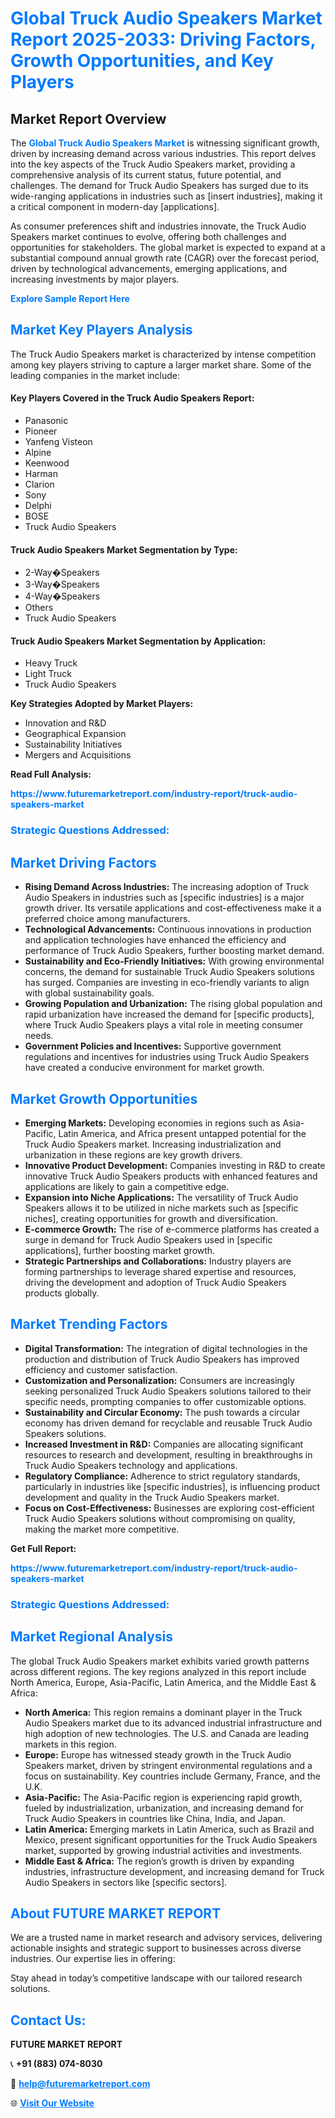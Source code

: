 <h1 style="color: #007BFF;">Global Truck Audio Speakers Market Report 2025-2033: Driving Factors, Growth Opportunities, and Key Players</h1>

<section id="overview">
<h2>Market Report Overview</h2>
<p>The <a href="https://www.futuremarketreport.com/industry-report/truck-audio-speakers-market" style="color: #007BFF; text-decoration: none;"><strong>Global Truck Audio Speakers Market</strong></a> is witnessing significant growth, driven by increasing demand across various industries. This report delves into the key aspects of the Truck Audio Speakers market, providing a comprehensive analysis of its current status, future potential, and challenges. The demand for Truck Audio Speakers has surged due to its wide-ranging applications in industries such as [insert industries], making it a critical component in modern-day [applications].</p>
<p>As consumer preferences shift and industries innovate, the Truck Audio Speakers market continues to evolve, offering both challenges and opportunities for stakeholders. The global market is expected to expand at a substantial compound annual growth rate (CAGR) over the forecast period, driven by technological advancements, emerging applications, and increasing investments by major players.</p>
</section>

<section id="overview">
<p><a href="https://www.futuremarketreport.com/request-sample/reportId=101067" style="color: #007BFF; text-decoration: none;"><strong>Explore Sample Report Here</strong></a></p>
</section>

<section id="key-players">
<h2 style="color: #007BFF;">Market Key Players Analysis</h2>
<p>The Truck Audio Speakers market is characterized by intense competition among key players striving to capture a larger market share. Some of the leading companies in the market include:</p>
<h4>Key Players Covered in the Truck Audio Speakers Report:</h4>
<ul><li>Panasonic</li><li>Pioneer</li><li>Yanfeng Visteon</li><li>Alpine</li><li>Keenwood</li><li>Harman</li><li>Clarion</li><li>Sony</li><li>Delphi</li><li>BOSE</li><li>Truck Audio Speakers</li></ul>
<h4>Truck Audio Speakers Market Segmentation by Type:</h4>
<ul><li>2-Way�Speakers</li><li>3-Way�Speakers</li><li>4-Way�Speakers</li><li>Others</li><li>Truck Audio Speakers</li></ul>

<h4>Truck Audio Speakers Market Segmentation by Application:</h4>
<ul><li>Heavy Truck</li><li>Light Truck</li><li>Truck Audio Speakers</li></ul>
<p><strong>Key Strategies Adopted by Market Players:</strong></p>
<ul>
<li>Innovation and R&D</li>
<li>Geographical Expansion</li>
<li>Sustainability Initiatives</li>
<li>Mergers and Acquisitions</li>
</ul>
</section>

<section>
<p><strong>Read Full Analysis: </strong></p><a href="https://www.futuremarketreport.com/industry-report/truck-audio-speakers-market" style="color: #007BFF; text-decoration: none;"><strong>https://www.futuremarketreport.com/industry-report/truck-audio-speakers-market</strong></a>
<h3 style="color: #007BFF;">Strategic Questions Addressed:</h3>
</section>

<section id="driving-factors">
<h2 style="color: #007BFF;">Market Driving Factors</h2>
<ul>
<li><strong>Rising Demand Across Industries:</strong> The increasing adoption of Truck Audio Speakers in industries such as [specific industries] is a major growth driver. Its versatile applications and cost-effectiveness make it a preferred choice among manufacturers.</li>
<li><strong>Technological Advancements:</strong> Continuous innovations in production and application technologies have enhanced the efficiency and performance of Truck Audio Speakers, further boosting market demand.</li>
<li><strong>Sustainability and Eco-Friendly Initiatives:</strong> With growing environmental concerns, the demand for sustainable Truck Audio Speakers solutions has surged. Companies are investing in eco-friendly variants to align with global sustainability goals.</li>
<li><strong>Growing Population and Urbanization:</strong> The rising global population and rapid urbanization have increased the demand for [specific products], where Truck Audio Speakers plays a vital role in meeting consumer needs.</li>
<li><strong>Government Policies and Incentives:</strong> Supportive government regulations and incentives for industries using Truck Audio Speakers have created a conducive environment for market growth.</li>
</ul>
</section>

<section id="growth-opportunities">
<h2 style="color: #007BFF;">Market Growth Opportunities</h2>
<ul>
<li><strong>Emerging Markets:</strong> Developing economies in regions such as Asia-Pacific, Latin America, and Africa present untapped potential for the Truck Audio Speakers market. Increasing industrialization and urbanization in these regions are key growth drivers.</li>
<li><strong>Innovative Product Development:</strong> Companies investing in R&D to create innovative Truck Audio Speakers products with enhanced features and applications are likely to gain a competitive edge.</li>
<li><strong>Expansion into Niche Applications:</strong> The versatility of Truck Audio Speakers allows it to be utilized in niche markets such as [specific niches], creating opportunities for growth and diversification.</li>
<li><strong>E-commerce Growth:</strong> The rise of e-commerce platforms has created a surge in demand for Truck Audio Speakers used in [specific applications], further boosting market growth.</li>
<li><strong>Strategic Partnerships and Collaborations:</strong> Industry players are forming partnerships to leverage shared expertise and resources, driving the development and adoption of Truck Audio Speakers products globally.</li>
</ul>
</section>

<section id="trending-factors">
<h2 style="color: #007BFF;">Market Trending Factors</h2>
<ul>
<li><strong>Digital Transformation:</strong> The integration of digital technologies in the production and distribution of Truck Audio Speakers has improved efficiency and customer satisfaction.</li>
<li><strong>Customization and Personalization:</strong> Consumers are increasingly seeking personalized Truck Audio Speakers solutions tailored to their specific needs, prompting companies to offer customizable options.</li>
<li><strong>Sustainability and Circular Economy:</strong> The push towards a circular economy has driven demand for recyclable and reusable Truck Audio Speakers solutions.</li>
<li><strong>Increased Investment in R&D:</strong> Companies are allocating significant resources to research and development, resulting in breakthroughs in Truck Audio Speakers technology and applications.</li>
<li><strong>Regulatory Compliance:</strong> Adherence to strict regulatory standards, particularly in industries like [specific industries], is influencing product development and quality in the Truck Audio Speakers market.</li>
<li><strong>Focus on Cost-Effectiveness:</strong> Businesses are exploring cost-efficient Truck Audio Speakers solutions without compromising on quality, making the market more competitive.</li>
</ul>
</section>

<section>
<p><strong>Get Full Report: </strong></p><a href="https://www.futuremarketreport.com/industry-report/truck-audio-speakers-market" style="color: #007BFF; text-decoration: none;"><strong>https://www.futuremarketreport.com/industry-report/truck-audio-speakers-market</strong></a>
<h3 style="color: #007BFF;">Strategic Questions Addressed:</h3>
</section>


<section id="regional-analysis">
<h2 style="color: #007BFF;">Market Regional Analysis</h2>
<p>The global Truck Audio Speakers market exhibits varied growth patterns across different regions. The key regions analyzed in this report include North America, Europe, Asia-Pacific, Latin America, and the Middle East & Africa:</p>
<ul>
<li><strong>North America:</strong> This region remains a dominant player in the Truck Audio Speakers market due to its advanced industrial infrastructure and high adoption of new technologies. The U.S. and Canada are leading markets in this region.</li>
<li><strong>Europe:</strong> Europe has witnessed steady growth in the Truck Audio Speakers market, driven by stringent environmental regulations and a focus on sustainability. Key countries include Germany, France, and the U.K.</li>
<li><strong>Asia-Pacific:</strong> The Asia-Pacific region is experiencing rapid growth, fueled by industrialization, urbanization, and increasing demand for Truck Audio Speakers in countries like China, India, and Japan.</li>
<li><strong>Latin America:</strong> Emerging markets in Latin America, such as Brazil and Mexico, present significant opportunities for the Truck Audio Speakers market, supported by growing industrial activities and investments.</li>
<li><strong>Middle East & Africa:</strong> The region’s growth is driven by expanding industries, infrastructure development, and increasing demand for Truck Audio Speakers in sectors like [specific sectors].</li>
</ul>
</section>

<footer>
<h2 style="color: #007BFF;">About FUTURE MARKET REPORT</h2>
<p>We are a trusted name in market research and advisory services, delivering actionable insights and strategic support to businesses across diverse industries. Our expertise lies in offering:</p>

<p>Stay ahead in today’s competitive landscape with our tailored research solutions.</p>

<h2 style="color: #007BFF;">Contact Us:</h2>
<p><strong>FUTURE MARKET REPORT</strong></p>
<p>📞 <strong>+91 (883) 074-8030</strong></p>
<p>📧 <strong><a href="mailto:help@futuremarketreport.com" style="color: #007BFF;">help@futuremarketreport.com</a></strong></p>
<p>🌐 <strong><a href="https://www.futuremarketreport.com/" style="color: #007BFF;">Visit Our Website</a></strong></p>
</footer>